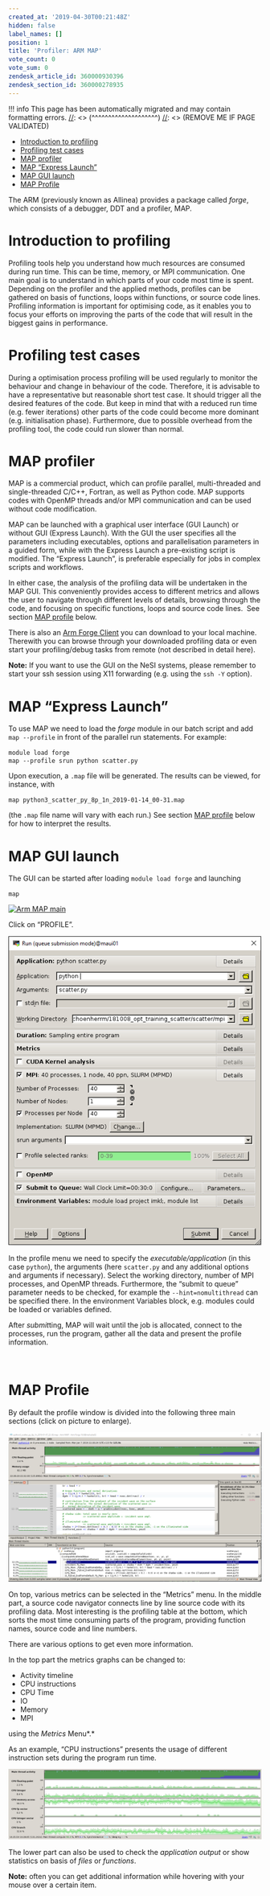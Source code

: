 ```yaml
---
created_at: '2019-04-30T00:21:48Z'
hidden: false
label_names: []
position: 1
title: 'Profiler: ARM MAP'
vote_count: 0
vote_sum: 0
zendesk_article_id: 360000930396
zendesk_section_id: 360000278935
---
```



[//]: <> (REMOVE ME IF PAGE VALIDATED)
[//]: <> (vvvvvvvvvvvvvvvvvvvv)
!!! info
    This page has been automatically migrated and may contain formatting errors.
[//]: <> (^^^^^^^^^^^^^^^^^^^^)
[//]: <> (REMOVE ME IF PAGE VALIDATED)
-   [Introduction to profiling](#introduction-to-profiling)
-   [Profiling test cases](#h_23e5a159-4e9c-4f25-9395-53f03e1187f7)
-   [MAP profiler](#h_e444a43e-f0a5-45a5-8ed2-8bd06abae1a9)
-   [MAP “Express Launch”](#using-the-express-launch)
-   [MAP GUI launch](#h_f78992f8-3f55-4b6f-ac5f-8bc82ff16873)
-   [MAP Profile](#map-profile)

The ARM (previously known as Allinea) provides a package called *forge*,
which consists of a debugger, DDT and a profiler, MAP.

# Introduction to profiling

Profiling tools help you understand how much resources are consumed
during run time. This can be time, memory, or MPI communication. One
main goal is to understand in which parts of your code most time is
spent. Depending on the profiler and the applied methods, profiles can
be gathered on basis of functions, loops within functions, or source
code lines. Profiling information is important for optimising code, as
it enables you to focus your efforts on improving the parts of the code
that will result in the biggest gains in performance.

# Profiling test cases

During a optimisation process profiling will be used regularly to
monitor the behaviour and change in behaviour of the code. Therefore, it
is advisable to have a representative but reasonable short test case. It
should trigger all the desired features of the code. But keep in mind
that with a reduced run time (e.g. fewer iterations) other parts of the
code could become more dominant (e.g. initialisation phase).
Furthermore, due to possible overhead from the profiling tool, the code
could run slower than normal.

# MAP profiler

MAP is a commercial product, which can profile parallel, multi-threaded
and single-threaded C/C++, Fortran, as well as Python code. MAP supports
codes with OpenMP threads and/or MPI communication and can be used
without code modification.

MAP can be launched with a graphical user interface (GUI Launch) or
without GUI (Express Launch). With the GUI the user specifies all the
parameters including executables, options and parallelisation parameters
in a guided form, while with the Express Launch a pre-existing script is
modified. The “Express Launch”, is preferable especially for jobs in
complex scripts and workflows.

In either case, the analysis of the profiling data will be undertaken in
the MAP GUI. This conveniently provides access to different metrics and
allows the user to navigate through different levels of details,
browsing through the code, and focusing on specific functions, loops and
source code lines.  See section [MAP profile](#map-profile) below.

There is also an [Arm Forge
Client](https://developer.arm.com/tools-and-software/server-and-hpc/arm-architecture-tools/downloads/download-arm-forge)
you can download to your local machine. Therewith you can browse through
your downloaded profiling data or even start your profiling/debug tasks
from remote (not described in detail here).

**Note:** If you want to use the GUI on the NeSI systems, please
remember to start your ssh session using X11 forwarding (e.g. using the
`ssh -Y` option).

# MAP “Express Launch”

To use MAP we need to load the *forge* module in our batch script and
add `map --profile` in front of the parallel run statements. For
example:

    module load forge
    map --profile srun python scatter.py

Upon execution, a `.map` file will be generated. The results can be
viewed, for instance, with

    map python3_scatter_py_8p_1n_2019-01-14_00-31.map

(the `.map` file name will vary with each run.) See section [MAP
profile](#map-profile) below for how to interpret the results.

# MAP GUI launch

The GUI can be started after loading `module load forge` and launching

    map

[![Arm MAP
main](../../assets/images/ARM_MAP_main_0.png)](https://nesi.github.io/perf-training/python-scatter/images/ARM_MAP_main.png)

Click on “PROFILE”.

![MAP\_profile\_python.PNG](../../assets/images/MAP_profile_python_0.PNG)

In the profile menu we need to specify the *executable/application* (in
this case `python`), the arguments (here `scatter.py` and any additional
options and arguments if necessary). Select the working directory,
number of MPI processes, and OpenMP threads. Furthermore, the “submit to
queue” parameter needs to be checked, for example the
`--hint=nomultithread` can be specified there. In the environment
Variables block, e.g. modules could be loaded or variables defined.

After *submit*ting, MAP will wait until the job is allocated, connect to
the processes, run the program, gather all the data and present the
profile information.

 

# MAP Profile

By default the profile window is divided into the following three main
sections (click on picture to enlarge).

[![example-map-scatter](../../assets/images/ARM_MAP_scatter_mpi_0.png)](https://nesi.github.io/perf-training/python-scatter/images/ARM_MAP_scatter_mpi.png)

On top, various metrics can be selected in the “Metrics” menu. In the
middle part, a source code navigator connects line by line source code
with its profiling data. Most interesting is the profiling table at the
bottom, which sorts the most time consuming parts of the program,
providing function names, source code and line numbers.

There are various options to get even more information.

In the top part the metrics graphs can be changed to:

-   Activity timeline
-   CPU instructions
-   CPU Time
-   IO
-   Memory
-   MPI

using the *Metrics* Menu*.*

As an example, “CPU instructions” presents the usage of different
instruction sets during the program run time.

[![example-map-scatter\_CPU](../../assets/images/ARM_MAP_scatter_mpi_CPU_0.png)](https://nesi.github.io/perf-training/python-scatter/images/ARM_MAP_scatter_mpi_CPU.png)

The lower part can also be used to check the *application output* or
show statistics on basis of *files* or *functions*.

**Note:** often you can get additional information while hovering with
your mouse over a certain item.
